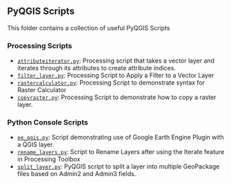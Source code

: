 ## PyQGIS Scripts

This folder contains a collection of useful PyQGIS Scripts 

### Processing Scripts

- [`attributeiterator.py`](https://github.com/spatialthoughts/projects/blob/master/pyqgis/attributeiterator.py): Processing script that takes a vector layer and iterates through its attributes to create attribute indices.
- [`filter_layer.py`](https://github.com/spatialthoughts/projects/blob/master/pyqgis/filter_layer.py): Processing Script to Apply a Filter to a Vector Layer
- [`rastercalculator.py`](https://github.com/spatialthoughts/projects/blob/master/pyqgis/rastercalculator.py): Processing Script to demonstrate syntax for Raster Calculator
- [`copyraster.py`](https://github.com/spatialthoughts/projects/blob/master/pyqgis/copy_raster.py): Processing Script to demonstrate how to copy a raster layer. 

### Python Console Scripts

- [`ee_qgis.py`](https://github.com/spatialthoughts/projects/blob/master/pyqgis/rastercalculator.py): Script demonstrating use of Google Earth Engine Plugin with a QGIS layer.
- [`rename_layers.py`](https://github.com/spatialthoughts/projects/blob/master/pyqgis/rename_layers.py): Script to Rename Layers after using the Iterate feature in Processing Toolbox
- [`split_layer.py`](https://github.com/spatialthoughts/projects/blob/master/pyqgis/split_layer.py): PyQGIS script to split a layer into multiple GeoPackage files based on Admin2 and Admin3 fields.
